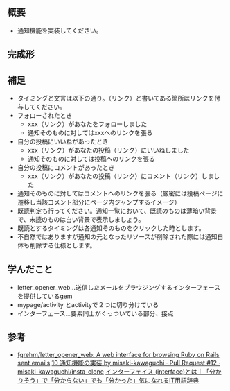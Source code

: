 ## 概要
- 通知機能を実装してください。

## 完成形

## 補足
- タイミングと文言は以下の通り。（リンク）と書いてある箇所はリンクを付与してください。
- フォローされたとき
  - xxx（リンク）があなたをフォローしました
  - 通知そのものに対してはxxxへのリンクを張る
- 自分の投稿にいいねがあったとき
  - xxx（リンク）があなたの投稿（リンク）にいいねしました
  - 通知そのものに対しては投稿へのリンクを張る
- 自分の投稿にコメントがあったとき
  - xxx（リンク）があなたの投稿（リンク）にコメント（リンク）しました
- 通知そのものに対してはコメントへのリンクを張る（厳密には投稿ページに遷移し当該コメント部分にページ内ジャンプするイメージ）
- 既読判定も行ってください。通知一覧において、既読のものは薄暗い背景で、未読のものは白い背景で表示しましょう。
- 既読とするタイミングは各通知そのものをクリックした時とします。
- 不自然ではありますが通知の元となったリソースが削除された際には通知自体も削除する仕様とします。

## 学んだこと
- letter_opener_web…送信したメールをブラウジングするインターフェースを提供しているgem
- mypage/activity とactivityで２つに切り分けている
- インターフェース…要素同士がくっついている部分、接点


## 参考
- [fgrehm/letter_opener_web: A web interface for browsing Ruby on Rails sent emails](https://github.com/fgrehm/letter_opener_web)
[10 通知機能の実装 by misaki-kawaguchi · Pull Request #12 · misaki-kawaguchi/insta_clone](https://github.com/misaki-kawaguchi/insta_clone/pull/12)
[インターフェイス (interface)とは｜「分かりそう」で「分からない」でも「分かった」気になれるIT用語辞典](https://wa3.i-3-i.info/word11374.html)

